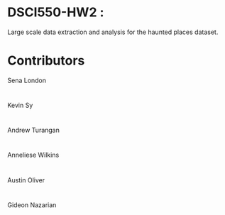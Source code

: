 # DSCI550-HW2 :
Large scale data extraction and analysis for the haunted places dataset.

# Contributors
Sena London
#
Kevin Sy
#
Andrew Turangan
#
Anneliese Wilkins
#
Austin Oliver
#
Gideon Nazarian
